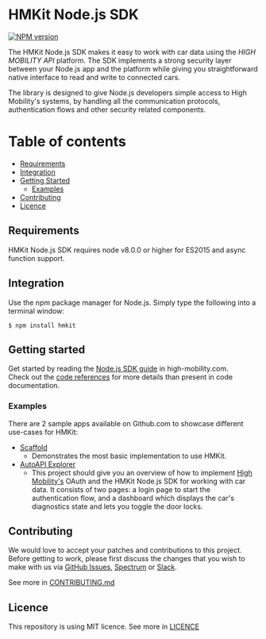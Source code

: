 # HMKit Node.js SDK

[![NPM version](https://img.shields.io/npm/v/hmkit.svg)](https://www.npmjs.com/package/hmkit)

The HMKit Node.js SDK makes it easy to work with car data using the _HIGH MOBILITY API_ platform. The SDK implements a strong security layer between your Node.js app and the platform while giving you straightforward native interface to read and write to connected cars.

The library is designed to give Node.js developers simple access to High Mobility's systems, by handling all the communication protocols, authentication flows and other security related components.

# Table of contents

- [Requirements](#requirements)
- [Integration](#integration)
- [Getting Started](#getting-started)
  - [Examples](#examples)
- [Contributing](#contributing)
- [Licence](#licence)

## Requirements

HMKit Node.js SDK requires node v8.0.0 or higher for ES2015 and async function support.

## Integration

Use the npm package manager for Node.js. Simply type the following into a terminal window:

```
$ npm install hmkit
```

## Getting started

Get started by reading the [Node.js SDK guide](https://high-mobility.com/learn/tutorials/sdk/node-js/) in high-mobility.com.  
Check out the [code references](https://high-mobility.com/learn/documentation/cloud-sdks/node-js/commands/) for more details than present in code documentation.

### Examples

There are 2 sample apps available on Github.com to showcase different use-cases for HMKit:

- [Scaffold](https://github.com/highmobility/hm-node-scaffold)
  - Demonstrates the most basic implementation to use HMKit.
- [AutoAPI Explorer](https://github.com/highmobility/hm-node-auto-api-explorer)
  - This project should give you an overview of how to implement [High Mobility's](https://www.high-mobility.com/) OAuth and the HMKit Node.js SDK for working with car data. It consists of two pages: a login page to start the authentication flow, and a dashboard which displays the car's diagnostics state and lets you toggle the door locks.

## Contributing

We would love to accept your patches and contributions to this project. Before getting to work, please first discuss the changes that you wish to make with us via [GitHub Issues](https://github.com/highmobility/hmkit-node/issues), [Spectrum](https://spectrum.chat/high-mobility/) or [Slack](https://slack.high-mobility.com/).

See more in [CONTRIBUTING.md](https://github.com/highmobility/hmkit-node/tree/master/CONTRIBUTING.md)

## Licence

This repository is using MIT licence. See more in [LICENCE](https://github.com/highmobility/hmkit-node/tree/master/LICENCE)
